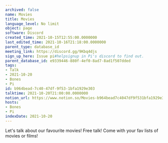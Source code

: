 ```yaml
---
archived: false
name: Movies
title: Movies
language_level: No limit
object: page
software: Discord
created_time: 2021-10-15T12:55:00.0000000
last_edited_time: 2021-10-16T21:18:00.0000000
parent_type: database_id
meeting_link: https://discord.gg/9Kbq4djs
sign_up_here: Issue pi#helpsignup in Pi's discord to find out.
parent_database_id: e9339446-880f-4ef0-8ad7-8ad1f507dded
tags:
- Talk
- 2021-10-20
- Bones
- Pi
id: b964bead-7c40-47df-9f53-1bfa1929e303
talktime: 2021-10-20T21:00:00.0000000
notion_url: https://www.notion.so/Movies-b964bead7c4047df9f531bfa1929e303
hosts:
- Bones
- Pi
indexDate: 2021-10-20
---
```


Let's talk about our favourite movies!
Free talk! Come with your fav lists of movies or films!


